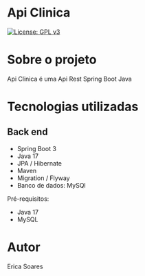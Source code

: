 # Api Clinica
[![License: GPL v3](https://img.shields.io/badge/License-GPLv3-blue.svg)](https://www.gnu.org/licenses/gpl-3.0)

# Sobre o projeto

Api Clinica é uma Api Rest Spring Boot Java

# Tecnologias utilizadas
## Back end
- Spring Boot 3
- Java 17
- JPA / Hibernate
- Maven
- Migration / Flyway
- Banco de dados: MySQl 


Pré-requisitos:
- Java 17
- MySQL

# Autor

Erica Soares
